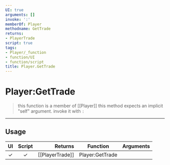```yaml
---
UI: true
arguments: []
invoke: ':'
memberOf: Player
methodname: GetTrade
returns:
- PlayerTrade
script: true
tags:
- Player/_function
- function/UI
- function/script
title: Player.GetTrade
---
```

# Player:GetTrade
> this function is a member of [[Player]]
> this method expects an implicit "self" argument. invoke it with `:`
-----
## Usage
|  UI | Script | Returns | Function | Arguments |
|:---:|:------:|-------:|:--------:|:---------|
|✓|✓|[[PlayerTrade]]|Player:GetTrade||
